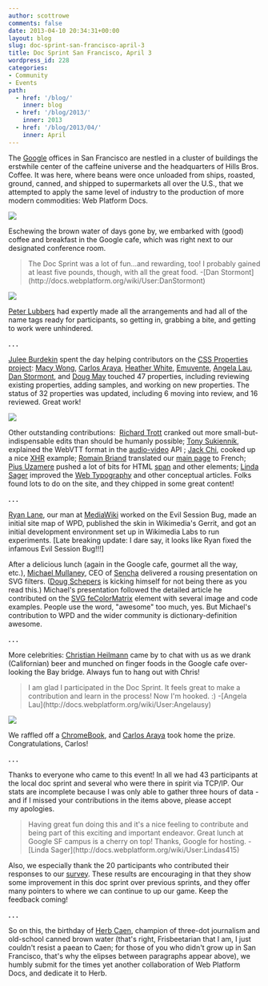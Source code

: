 ```yaml
---
author: scottrowe
comments: false
date: 2013-04-10 20:34:31+00:00
layout: blog
slug: doc-sprint-san-francisco-april-3
title: Doc Sprint San Francisco, April 3
wordpress_id: 228
categories:
- Community
- Events
path:
  - href: '/blog/'
    inner: blog
  - href: '/blog/2013/'
    inner: 2013
  - href: '/blog/2013/04/'
    inner: April
---
```


The [Google](https://www.google.ca/maps/@37.789904,-122.390576,15z) offices in San Francisco are nestled in a cluster of buildings the erstwhile center of the caffeine universe and the headquarters of Hills Bros. Coffee. It was here, where beans were once unloaded from ships, roasted, ground, canned, and shipped to supermarkets all over the U.S., that we attempted to apply the same level of industry to the production of more modern commodities: Web Platform Docs.

![](//static.webplatform.org/blog/2013/04/san-francisco-bridge.jpg)

Eschewing the brown water of days gone by, we embarked with (good) coffee and breakfast in the Google cafe, which was right next to our designated conference room.


<blockquote>The Doc Sprint was a lot of fun...and rewarding, too! I probably gained at least five pounds, though, with all the great food. -[Dan Stormont](http://docs.webplatform.org/wiki/User:DanStormont)</blockquote>


![](//static.webplatform.org/blog/2013/04/webplatform-docsprint-nametags.jpg)

[Peter Lubbers](http://docs.webplatform.org/wiki/User:Peterlubbers) had expertly made all the arrangements and had all of the name tags ready for participants, so getting in, grabbing a bite, and getting to work were unhindered.


**. . .**


[Julee Burdekin](http://docs.webplatform.org/wiki/User:Julee) spent the day helping contributors on the [CSS Properties project](http://docs.webplatform.org/wiki/WPD:Projects/CSS_Property_Milestone): [Macy Wong](http://docs.webplatform.org/wiki/User:Macywong73), [Carlos Araya](http://docs.webplatform.org/wiki/User:Caraya), [Heather White](http://docs.webplatform.org/wiki/User:Monksalive), [Emuvente](http://docs.webplatform.org/wiki/User:Emuvente), [Angela Lau](http://docs.webplatform.org/wiki/User:Angelausy), [Dan Stormont](http://docs.webplatform.org/wiki/User:DanStormont), and [Doug May](http://docs.webplatform.org/wiki/User:Dougmay) touched 47 properties, including reviewing existing properties, adding samples, and working on new properties. The status of 32 properties was updated, including 6 moving into review, and 16 reviewed. Great work!

![](//static.webplatform.org/blog/2013/04/webplatform-docsprint-shepazu-is-watching-you.jpg)

Other outstanding contributions:  [Richard Trott](http://docs.webplatform.org/wiki/User:Trott) cranked out more small-but-indispensable edits than should be humanly possible; [Tony Sukiennik](http://docs.webplatform.org/wiki/User:Tony.sukiennik), explained the WebVTT format in the [audio-video](http://docs.webplatform.org/wiki/apis/audio-video/TextTrack) API ; [Jack Chi](http://docs.webplatform.org/wiki/User:Binchi), cooked up a nice [XHR](http://docs.webplatform.org/wiki/apis/xhr/XMLHttpRequest) example; [Romain Briand](http://docs.webplatform.org/wiki/User:Romainbriand) translated our [main page](http://docs.webplatform.org/w/index.php?title=Main_Page/fr&rcid=299377) to French; [Pius Uzamere](http://docs.webplatform.org/wiki/User:Pius) pushed a lot of bits for HTML [span](http://docs.webplatform.org/wiki/html/elements/span) and other elements; [Linda Sager](http://docs.webplatform.org/wiki/User:Lindas415) improved the [Web Typography](http://docs.webplatform.org/wiki/concepts/web_typography) and other conceptual articles. Folks found lots to do on the site, and they chipped in some great content!


**. . .**


[Ryan Lane](http://docs.webplatform.org/wiki/User:Ryan_Lane), our man at [MediaWiki](http://wikimediafoundation.org/wiki/Home) worked on the Evil Session Bug, made an initial site map of WPD, published the skin in Wikimedia's Gerrit, and got an initial development environment set up in Wikimedia Labs to run experiments. [Late breaking update: I dare say, it looks like Ryan fixed the infamous Evil Session Bug!!!]

After a delicious lunch (again in the Google cafe, gourmet all the way, etc.), [Michael Mullaney](http://docs.webplatform.org/wiki/User:Mullany), CEO of [Sencha](http://www.sencha.com/) delivered a rousing presentation on SVG filters. ([Doug Schepers](http://docs.webplatform.org/wiki/User:Shepazu) is kicking himself for not being there as you read this.) Michael's presentation followed the detailed article he contributed on the [SVG feColorMatrix](http://docs.webplatform.org/wiki/svg/elements/feColorMatrix) element with several image and code examples. People use the word, "awesome" too much, yes. But Michael's contribution to WPD and the wider community is dictionary-definition awesome.


**. . .**


More celebrities: [Christian Heilmann](http://christianheilmann.com/) came by to chat with us as we drank (Californian) beer and munched on finger foods in the Google cafe over-looking the Bay bridge. Always fun to hang out with Chris!


<blockquote>I am glad I participated in the Doc Sprint. It feels great to make a contribution and learn in the process! Now I'm hooked. :) -[Angela Lau](http://docs.webplatform.org/wiki/User:Angelausy)</blockquote>


![](//static.webplatform.org/blog/2013/04/wpd-docsprint-beer-after-event.jpg)

We raffled off a [ChromeBook](http://www.google.com/intl/en/chrome/devices/#utm_campaign=en&utm_source=en-ha-na-us-bkws&utm_medium=ha), and [Carlos Araya](http://docs.webplatform.org/wiki/User:Caraya) took home the prize. Congratulations, Carlos!


**. . .**


Thanks to everyone who came to this event! In all we had 43 participants at the local doc sprint and several who were there in spirit via TCP/IP. Our stats are incomplete because I was only able to gather three hours of data - and if I missed your contributions in the items above, please accept my apologies.


<blockquote>Having great fun doing this and it's a nice feeling to contribute and being part of this exciting and important endeavor. Great lunch at Google SF campus is a cherry on top! Thanks, Google for hosting. -[Linda Sager](http://docs.webplatform.org/wiki/User:Lindas415)</blockquote>


Also, we especially thank the 20 participants who contributed their responses to our [survey](https://docs.google.com/forms/d/1-8LPzfaQEjgAmDvWsFKNf_9pR69R_MpRRvNZIiHStyQ/viewanalytics). These results are encouraging in that they show some improvement in this doc sprint over previous sprints, and they offer many pointers to where we can continue to up our game. Keep the feedback coming!


**. . .**


So on this, the birthday of [Herb Caen](http://en.wikipedia.org/wiki/Herb_Caen), champion of three-dot journalism and old-school canned brown water (that's right, Frisbeetarian that I am, I just couldn't resist a paean to Caen; for those of you who didn't grow up in San Francisco, that's why the elipses between paragraphs appear above), we humbly submit for the times yet another collaboration of Web Platform Docs, and dedicate it to Herb.
